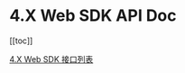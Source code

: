 # 4.X Web SDK API Doc

[[toc]]

[4.X Web SDK 接口列表](https://webim-h5.easemob.com/jsdoc/out/index.html)